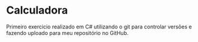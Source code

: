 # Calculadora
Primeiro exercicio realizado em C# utilizando o git para controlar versões e fazendo uploado para meu repositório no GitHub.
